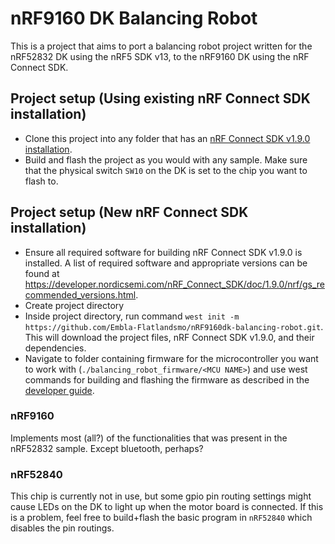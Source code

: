 # nRF9160 DK Balancing Robot

This is a project that aims to port a balancing robot project written for the nRF52832 DK using the nRF5 SDK v13, to the nRF9160 DK using the nRF Connect SDK.

## Project setup (Using existing nRF Connect SDK installation)
- Clone this project into any folder that has an [nRF Connect SDK v1.9.0 installation](https://developer.nordicsemi.com/nRF_Connect_SDK/doc/latest/nrf/gs_assistant.html). 
- Build and flash the project as you would with any sample. Make sure that the physical switch `SW10` on the DK is set to the chip you want to flash to.

## Project setup (New nRF Connect SDK installation)
- Ensure all required software for building nRF Connect SDK v1.9.0 is installed. A list of required software and appropriate versions can be found at https://developer.nordicsemi.com/nRF_Connect_SDK/doc/1.9.0/nrf/gs_recommended_versions.html.
- Create project directory
- Inside project directory, run command ```west init -m https://github.com/Embla-Flatlandsmo/nRF9160dk-balancing-robot.git```. This will download the project files, nRF Connect SDK v1.9.0, and their dependencies.
- Navigate to folder containing firmware for the microcontroller you want to work with (```./balancing_robot_firmware/<MCU NAME>```) and use west commands for building and flashing the firmware as described in the [developer guide](https://developer.nordicsemi.com/nRF_Connect_SDK/doc/1.9.0/zephyr/guides/west/build-flash-debug.html#west-build-flash-debug).

### nRF9160
Implements most (all?) of the functionalities that was present in the nRF52832 sample. Except bluetooth, perhaps?


### nRF52840
This chip is currently not in use, but some gpio pin routing settings might cause LEDs on the DK to light up when the motor board is connected. If this is a problem, feel free to build+flash the basic program in `nRF52840` which disables the pin routings.